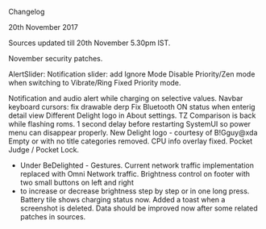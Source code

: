 Changelog


20th November 2017

Sources updated till 20th November 5.30pm IST.

November security patches.

AlertSlider:
Notification slider: add Ignore Mode
Disable Priority/Zen mode when switching to Vibrate/Ring
Fixed Priority mode.

Notification and audio alert while charging on selective values.
Navbar keyboard cursors: fix drawable derp
Fix Bluetooth ON status when enterig detail view
Different Delight logo in About settings.
TZ Comparison is back while flashing roms.
1 second delay before restarting SystemUI so power menu can disappear properly.
New Delight logo - courtesy of B!Gguy@xda
Empty or with no title categories removed.
CPU info overlay fixed.
Pocket Judge / Pocket Lock.
- Under BeDelighted - Gestures.
Current network traffic implementation replaced with Omni Network traffic.
Brightness control on footer with two small buttons on left and right
- to increase or decrease brightness step by step or in one long press.
Battery tile shows charging status now.
Added a toast when a screenshot is deleted.
Data should be improved now after some related patches in sources.
